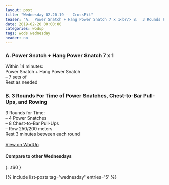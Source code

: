 ```yaml
---
layout: post
title: "Wednesday 02.20.19 -  CrossFit"
teaser: "A.  Power Snatch + Hang Power Snatch 7 x 1<br/> B.  3 Rounds For Time of Power Snatches, Chest-to-Bar Pull-Ups, and Rowing"
date: 2019-02-20 00:00:00
categories: wodup
tags: wods wednesday
header: no
---
```



<h3>A.  Power Snatch + Hang Power Snatch 7 x 1</h3>
Within 14 minutes:<br/>
Power Snatch + Hang Power Snatch<br/>– 7 sets of <br/>Rest as needed<br/>
<h3>B.  3 Rounds For Time of Power Snatches, Chest-to-Bar Pull-Ups, and Rowing</h3>
3 Rounds for Time:<br/>– 4 Power Snatches<br/>– 8 Chest-to-Bar Pull-Ups<br/>– Row 250/200 meters<br/>Rest 3 minutes between each round<br/>
<br/>
<a href="https://www.wodup.com/gyms/asphodel/wods/13329" target="blank">View on WodUp</a>


#### Compare to other Wednesdays
{: .t60 }

{% include list-posts tag='wednesday' entries='5' %}